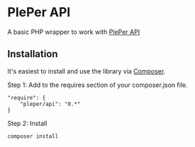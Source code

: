 PlePer API
===============

A basic PHP wrapper to work with [PlePer API](https://pleper.com/)

Installation
------------

It's easiest to install and use the library via [Composer](https://getcomposer.org/).

Step 1: Add to the requires section of your composer.json file.

```
"require": {
    "pleper/api": "0.*"
}
```

Step 2: Install

```
composer install
```
